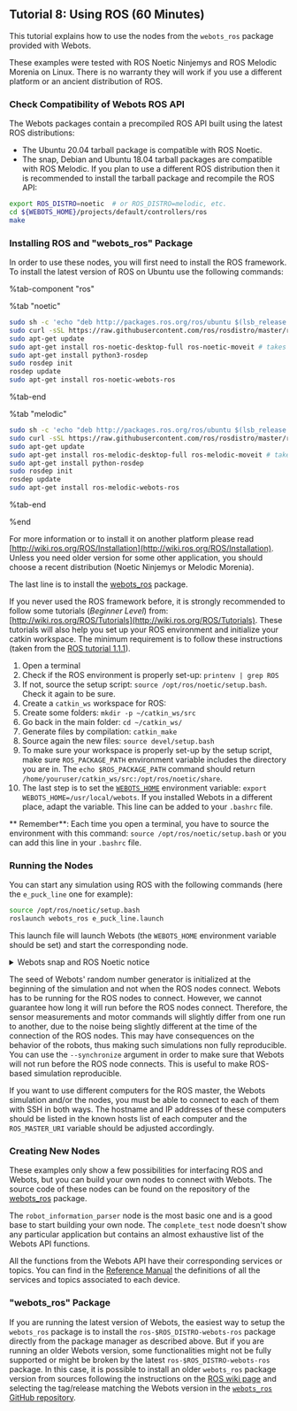 ## Tutorial 8: Using ROS (60 Minutes)

This tutorial explains how to use the nodes from the `webots_ros` package provided with Webots.

These examples were tested with ROS Noetic Ninjemys and ROS Melodic Morenia on Linux.
There is no warranty they will work if you use a different platform or an ancient distribution of ROS.

### Check Compatibility of Webots ROS API

The Webots packages contain a precompiled ROS API built using the latest ROS distributions:
- The Ubuntu 20.04 tarball package is compatible with ROS Noetic.
- The snap, Debian and Ubuntu 18.04 tarball packages are compatible with ROS Melodic.
If you plan to use a different ROS distribution then it is recommended to install the tarball package and recompile the ROS API:
```sh
export ROS_DISTRO=noetic  # or ROS_DISTRO=melodic, etc.
cd ${WEBOTS_HOME}/projects/default/controllers/ros
make
```

### Installing ROS and "webots\_ros" Package

In order to use these nodes, you will first need to install the ROS framework.
To install the latest version of ROS on Ubuntu use the following commands:

%tab-component "ros"

%tab "noetic"


```sh
sudo sh -c 'echo "deb http://packages.ros.org/ros/ubuntu $(lsb_release -sc) main" > /etc/apt/sources.list.d/ros-latest.list'
sudo curl -sSL https://raw.githubusercontent.com/ros/rosdistro/master/ros.key -o /usr/share/keyrings/ros-archive-keyring.gpg
sudo apt-get update
sudo apt-get install ros-noetic-desktop-full ros-noetic-moveit # takes time, get a coffee :)
sudo apt-get install python3-rosdep
sudo rosdep init
rosdep update
sudo apt-get install ros-noetic-webots-ros
```

%tab-end

%tab "melodic"

```sh
sudo sh -c 'echo "deb http://packages.ros.org/ros/ubuntu $(lsb_release -sc) main" > /etc/apt/sources.list.d/ros-latest.list'
sudo curl -sSL https://raw.githubusercontent.com/ros/rosdistro/master/ros.key -o /usr/share/keyrings/ros-archive-keyring.gpg
sudo apt-get update
sudo apt-get install ros-melodic-desktop-full ros-melodic-moveit # takes time, get a coffee :)
sudo apt-get install python-rosdep
sudo rosdep init
rosdep update
sudo apt-get install ros-melodic-webots-ros
```

%tab-end


%end

For more information or to install it on another platform please read [http://wiki.ros.org/ROS/Installation](http://wiki.ros.org/ROS/Installation).
Unless you need older version for some other application, you should choose a recent distribution (Noetic Ninjemys or Melodic Morenia).

The last line is to install the [webots\_ros](http://wiki.ros.org/webots\_ros) package.

If you never used the ROS framework before, it is strongly recommended to follow some tutorials (_Beginner Level_) from: [http://wiki.ros.org/ROS/Tutorials](http://wiki.ros.org/ROS/Tutorials).
These tutorials will also help you set up your ROS environment and initialize your catkin workspace.
The minimum requirement is to follow these instructions (taken from the [ROS tutorial 1.1.1](http://wiki.ros.org/ROS/Tutorials/InstallingandConfiguringROSEnvironment)).
1. Open a terminal
2. Check if the ROS environment is properly set-up: `printenv | grep ROS`
3. If not, source the setup script: `source /opt/ros/noetic/setup.bash`. Check it again to be sure.
4. Create a `catkin_ws` workspace for ROS:
  1. Create some folders: `mkdir -p ~/catkin_ws/src`
  2. Go back in the main folder: `cd ~/catkin_ws/`
  3. Generate files by compilation: `catkin_make`
  4. Source again the new files: `source devel/setup.bash`
5. To make sure your workspace is properly set-up by the setup script, make sure `ROS_PACKAGE_PATH` environment variable includes the directory you are in. The `echo $ROS_PACKAGE_PATH` command should return `/home/youruser/catkin_ws/src:/opt/ros/noetic/share`.
6. The last step is to set the [`WEBOTS_HOME`](https://cyberbotics.com/doc/guide/compiling-controllers-in-a-terminal) environment variable: `export WEBOTS_HOME=/usr/local/webots`. If you installed Webots in a different place, adapt the variable. This line can be added to your `.bashrc` file.

** Remember**: Each time you open a terminal, you have to source the environment with this command: `source /opt/ros/noetic/setup.bash` or you can add this line in your `.bashrc` file.

### Running the Nodes

You can start any simulation using ROS with the following commands (here the `e_puck_line` one for example):

```sh
source /opt/ros/noetic/setup.bash
roslaunch webots_ros e_puck_line.launch
```
This launch file will launch Webots (the `WEBOTS_HOME` environment variable should be set) and start the corresponding node.

<details>
<summary>Webots snap and ROS Noetic notice</summary>

If Webots is installed as a snap package you need to append the `${WEBOTS_HOME}/projects/default/controllers/ros/lib/ros` path to the `LD_LIBRARY_PATH` environment variable:

```sh
export WEBOTS_HOME=/snap/webots/current/usr/share/webots
source /opt/ros/noetic/local_setup.bash
export LD_LIBRARY_PATH=${LD_LIBRARY_PATH}:${WEBOTS_HOME}/projects/default/controllers/ros/lib/ros
```
  
This is specific to the Webots snap package and ROS Noetic.
  
</details>

The seed of Webots' random number generator is initialized at the beginning of the simulation and not when the ROS nodes connect.
Webots has to be running for the ROS nodes to connect.
However, we cannot guarantee how long it will run before the ROS nodes connect.
Therefore, the sensor measurements and motor commands will slightly differ from one run to another, due to the noise being slightly different at the time of the connection of the ROS nodes.
This may have consequences on the behavior of the robots, thus making such simulations non fully reproducible.
You can use the `--synchronize` argument in order to make sure that Webots will not run before the ROS node connects.
This is useful to make ROS-based simulation reproducible.

If you want to use different computers for the ROS master, the Webots simulation and/or the nodes, you must be able to connect to each of them with SSH in both ways.
The hostname and IP addresses of these computers should be listed in the known hosts list of each computer and the `ROS_MASTER_URI` variable should be adjusted accordingly.

### Creating New Nodes

These examples only show a few possibilities for interfacing ROS and Webots, but you can build your own nodes to connect with Webots.
The source code of these nodes can be found on the repository of the [webots\_ros](https://github.com/cyberbotics/webots\_ros) package.

The `robot_information_parser` node is the most basic one and is a good base to start building your own node.
The `complete_test` node doesn't show any particular application but contains an almost exhaustive list of the Webots API functions.

All the functions from the Webots API have their corresponding services or topics.
You can find in the [Reference Manual](../reference/nodes-and-api-functions.md) the definitions of all the services and topics associated to each device.

### "webots\_ros" Package

If you are running the latest version of Webots, the easiest way to setup the `webots_ros` package is to install the `ros-$ROS_DISTRO-webots-ros` package directly from the package manager as described above.
But if you are running an older Webots version, some functionalities might not be fully supported or might be broken by the latest `ros-$ROS_DISTRO-webots-ros` package.
In this case, it is possible to install an older `webots_ros` package version from sources following the instructions on the [ROS wiki page](http://wiki.ros.org/webots_ros#From_Sources) and selecting the tag/release matching the Webots version in the [`webots_ros` GitHub repository](https://github.com/cyberbotics/webots_ros/releases).
